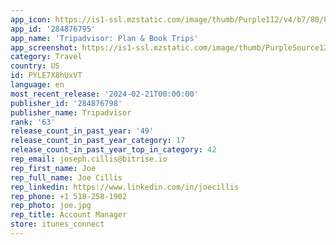 ```yaml
---
app_icon: https://is1-ssl.mzstatic.com/image/thumb/Purple112/v4/b7/80/8d/b7808df0-d21d-4b42-672c-1508316cffdf/AppIcon-0-0-1x_U007emarketing-0-7-0-85-220.png/1024x1024bb.png
app_id: '284876795'
app_name: 'Tripadvisor: Plan & Book Trips'
app_screenshot: https://is1-ssl.mzstatic.com/image/thumb/PurpleSource126/v4/7a/b1/86/7ab18608-2e2e-0cdd-6e3b-91f83d0f5b13/cbeefa4e-d48f-4c07-ae68-0746873d35f7_0_APP_IPHONE_65_0.jpg/1284x2778bb.png
category: Travel
country: US
id: PYLE7X8hUxVT
language: en
most_recent_release: '2024-02-21T00:00:00'
publisher_id: '284876798'
publisher_name: Tripadvisor
rank: '63'
release_count_in_past_year: '49'
release_count_in_past_year_category: 17
release_count_in_past_year_top_in_category: 42
rep_email: joseph.cillis@bitrise.io
rep_first_name: Joe
rep_full_name: Joe Cillis
rep_linkedin: https://www.linkedin.com/in/joecillis
rep_phone: +1 518-258-1902
rep_photo: joe.jpg
rep_title: Account Manager
store: itunes_connect
---
```

